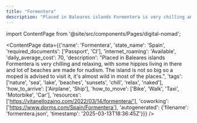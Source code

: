 ```yaml
---
title: "Formentera"
description: "Placed in Baleares islands Formentera is very chilling and relaxing, with some hippies living in there and lot of beaches are made for nudism. The island is not so big so a moped is advised to visit it, it's almost wild in most of the places."
---
```

import ContentPage from '@site/src/components/Pages/digital-nomad';

<ContentPage
    data={{'name': 'Formentera', 'state_name': 'Spain', 'required_documents': ['Passport', 'CI'], 'internet_roaming': 'Available', 'daily_average_cost': 70, 'description': "Placed in Baleares islands Formentera is very chilling and relaxing, with some hippies living in there and lot of beaches are made for nudism. The island is not so big so a moped is advised to visit it, it's almost wild in most of the places.", 'tags': ['nature', 'sea', 'lake', 'beaches', 'sunsets', 'chill', 'relax', 'naked'], 'how_to_arrive': ['Airplane', 'Ship'], 'how_to_move': ['Bike', 'Walk', 'Taxi', 'Motorbike', 'Car'], 'resources': ['https://vitanellozaino.com/2022/03/14/formentera/'], 'coworking': ['https://www.dorms.com/Spain/Formentera'], 'autogenerated': {'filename': 'formentera.json', 'timestamp': '2025-03-13T18:36:45Z'}}}
/>
